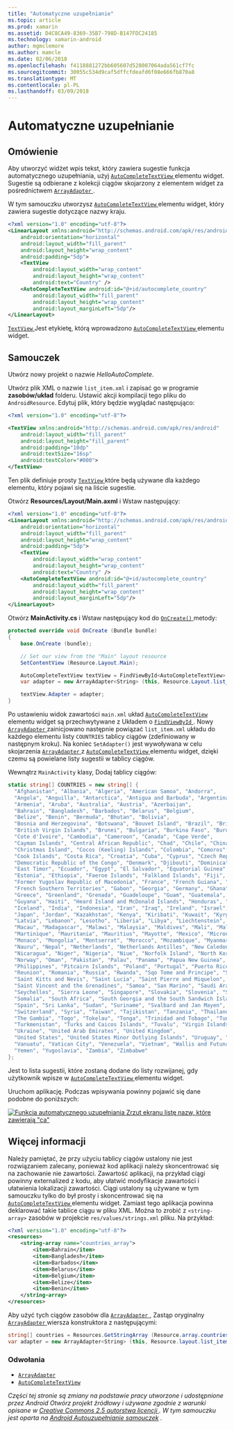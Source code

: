```yaml
---
title: "Automatyczne uzupełnianie"
ms.topic: article
ms.prod: xamarin
ms.assetid: D4C8CA49-8369-35B7-798D-B147FDC24185
ms.technology: xamarin-android
author: mgmclemore
ms.author: mamcle
ms.date: 02/06/2018
ms.openlocfilehash: f4118881272bb605607d528007064ada561cf7fc
ms.sourcegitcommit: 30055c534d9caf5dffcfdeafd6f08e666fb870a8
ms.translationtype: MT
ms.contentlocale: pl-PL
ms.lasthandoff: 03/09/2018
---
```

# <a name="auto-complete"></a>Automatyczne uzupełnianie


## <a name="overview"></a>Omówienie

Aby utworzyć widżet wpis tekst, który zawiera sugestie funkcja automatycznego uzupełniania, użyj [ `AutoCompleteTextView` ](https://developer.xamarin.com/api/type/Android.Widget.AutoCompleteTextView/) elementu widget. Sugestie są odbierane z kolekcji ciągów skojarzony z elementem widget za pośrednictwem [ `ArrayAdapter` ](https://developer.xamarin.com/api/type/Android.Widget.ArrayAdapter/).

W tym samouczku utworzysz [ `AutoCompleteTextView` ](https://developer.xamarin.com/api/type/Android.Widget.AutoCompleteTextView/) elementu widget, który zawiera sugestie dotyczące nazwy kraju.

```xml
<?xml version="1.0" encoding="utf-8"?>
<LinearLayout xmlns:android="http://schemas.android.com/apk/res/android"
    android:orientation="horizontal"
    android:layout_width="fill_parent"
    android:layout_height="wrap_content"
    android:padding="5dp">
    <TextView
        android:layout_width="wrap_content"
        android:layout_height="wrap_content"
        android:text="Country" />
    <AutoCompleteTextView android:id="@+id/autocomplete_country"
        android:layout_width="fill_parent"
        android:layout_height="wrap_content"
        android:layout_marginLeft="5dp"/>
</LinearLayout>
```

[ `TextView` ](https://developer.xamarin.com/api/type/Android.Widget.TextView/) Jest etykietę, którą wprowadzono [ `AutoCompleteTextView` ](https://developer.xamarin.com/api/type/Android.Widget.AutoCompleteTextView/) elementu widget.


## <a name="tutorial"></a>Samouczek

Utwórz nowy projekt o nazwie *HelloAutoComplete*.

Utwórz plik XML o nazwie `list_item.xml` i zapisać go w programie **zasobów/układ** folderu. Ustawić akcji kompilacji tego pliku do `AndroidResource`. Edytuj plik, który będzie wyglądać następująco:

```xml
<?xml version="1.0" encoding="utf-8"?>

<TextView xmlns:android="http://schemas.android.com/apk/res/android"
    android:layout_width="fill_parent"
    android:layout_height="fill_parent"
    android:padding="10dp"
    android:textSize="16sp"
    android:textColor="#000">
</TextView>
```

Ten plik definiuje prosty [ `TextView` ](https://developer.xamarin.com/api/type/Android.Widget.TextView/) które będą używane dla każdego elementu, który pojawi się na liście sugestie.

Otwórz **Resources/Layout/Main.axml** i Wstaw następujący:

```xml
<?xml version="1.0" encoding="utf-8"?>
<LinearLayout xmlns:android="http://schemas.android.com/apk/res/android"
    android:orientation="horizontal"
    android:layout_width="fill_parent"
    android:layout_height="wrap_content"
    android:padding="5dp">
    <TextView
        android:layout_width="wrap_content"
        android:layout_height="wrap_content"
        android:text="Country" />
    <AutoCompleteTextView android:id="@+id/autocomplete_country"
        android:layout_width="fill_parent"
        android:layout_height="wrap_content"
        android:layout_marginLeft="5dp"/>
</LinearLayout>
```

Otwórz **MainActivity.cs** i Wstaw następujący kod do [ `OnCreate()` ](https://developer.xamarin.com/api/member/Android.App.Activity.OnCreate/(Android.OS.Bundle)) metody:

```csharp
protected override void OnCreate (Bundle bundle)
{
    base.OnCreate (bundle);

    // Set our view from the "Main" layout resource
    SetContentView (Resource.Layout.Main);

    AutoCompleteTextView textView = FindViewById<AutoCompleteTextView> (Resource.Id.autocomplete_country);
    var adapter = new ArrayAdapter<String> (this, Resource.Layout.list_item, COUNTRIES);

    textView.Adapter = adapter;
}
```

Po ustawieniu widok zawartości `main.xml` układ [ `AutoCompleteTextView` ](https://developer.xamarin.com/api/type/Android.Widget.AutoCompleteTextView/) elementu widget są przechwytywane z Układem o [ `FindViewById` ](https://developer.xamarin.com/api/member/Android.App.Activity.FindViewById/). Nowy [ `ArrayAdapter` ](https://developer.xamarin.com/api/type/Android.Widget.ArrayAdapter/) zainicjowano następnie powiązać `list_item.xml` układu do każdego elementu listy `COUNTRIES` tablicy ciągów (zdefiniowany w następnym kroku). Na koniec `SetAdapter()` jest wywoływana w celu skojarzenia [ `ArrayAdapter` ](https://developer.xamarin.com/api/type/Android.Widget.ArrayAdapter/) z [ `AutoCompleteTextView` ](https://developer.xamarin.com/api/type/Android.Widget.AutoCompleteTextView/) elementu widget, dzięki czemu są powielane listy sugestii w tablicy ciągów.

Wewnątrz `MainActivity` klasy, Dodaj tablicy ciągów:

```csharp
static string[] COUNTRIES = new string[] {
  "Afghanistan", "Albania", "Algeria", "American Samoa", "Andorra",
  "Angola", "Anguilla", "Antarctica", "Antigua and Barbuda", "Argentina",
  "Armenia", "Aruba", "Australia", "Austria", "Azerbaijan",
  "Bahrain", "Bangladesh", "Barbados", "Belarus", "Belgium",
  "Belize", "Benin", "Bermuda", "Bhutan", "Bolivia",
  "Bosnia and Herzegovina", "Botswana", "Bouvet Island", "Brazil", "British Indian Ocean Territory",
  "British Virgin Islands", "Brunei", "Bulgaria", "Burkina Faso", "Burundi",
  "Cote d'Ivoire", "Cambodia", "Cameroon", "Canada", "Cape Verde",
  "Cayman Islands", "Central African Republic", "Chad", "Chile", "China",
  "Christmas Island", "Cocos (Keeling) Islands", "Colombia", "Comoros", "Congo",
  "Cook Islands", "Costa Rica", "Croatia", "Cuba", "Cyprus", "Czech Republic",
  "Democratic Republic of the Congo", "Denmark", "Djibouti", "Dominica", "Dominican Republic",
  "East Timor", "Ecuador", "Egypt", "El Salvador", "Equatorial Guinea", "Eritrea",
  "Estonia", "Ethiopia", "Faeroe Islands", "Falkland Islands", "Fiji", "Finland",
  "Former Yugoslav Republic of Macedonia", "France", "French Guiana", "French Polynesia",
  "French Southern Territories", "Gabon", "Georgia", "Germany", "Ghana", "Gibraltar",
  "Greece", "Greenland", "Grenada", "Guadeloupe", "Guam", "Guatemala", "Guinea", "Guinea-Bissau",
  "Guyana", "Haiti", "Heard Island and McDonald Islands", "Honduras", "Hong Kong", "Hungary",
  "Iceland", "India", "Indonesia", "Iran", "Iraq", "Ireland", "Israel", "Italy", "Jamaica",
  "Japan", "Jordan", "Kazakhstan", "Kenya", "Kiribati", "Kuwait", "Kyrgyzstan", "Laos",
  "Latvia", "Lebanon", "Lesotho", "Liberia", "Libya", "Liechtenstein", "Lithuania", "Luxembourg",
  "Macau", "Madagascar", "Malawi", "Malaysia", "Maldives", "Mali", "Malta", "Marshall Islands",
  "Martinique", "Mauritania", "Mauritius", "Mayotte", "Mexico", "Micronesia", "Moldova",
  "Monaco", "Mongolia", "Montserrat", "Morocco", "Mozambique", "Myanmar", "Namibia",
  "Nauru", "Nepal", "Netherlands", "Netherlands Antilles", "New Caledonia", "New Zealand",
  "Nicaragua", "Niger", "Nigeria", "Niue", "Norfolk Island", "North Korea", "Northern Marianas",
  "Norway", "Oman", "Pakistan", "Palau", "Panama", "Papua New Guinea", "Paraguay", "Peru",
  "Philippines", "Pitcairn Islands", "Poland", "Portugal", "Puerto Rico", "Qatar",
  "Reunion", "Romania", "Russia", "Rwanda", "Sqo Tome and Principe", "Saint Helena",
  "Saint Kitts and Nevis", "Saint Lucia", "Saint Pierre and Miquelon",
  "Saint Vincent and the Grenadines", "Samoa", "San Marino", "Saudi Arabia", "Senegal",
  "Seychelles", "Sierra Leone", "Singapore", "Slovakia", "Slovenia", "Solomon Islands",
  "Somalia", "South Africa", "South Georgia and the South Sandwich Islands", "South Korea",
  "Spain", "Sri Lanka", "Sudan", "Suriname", "Svalbard and Jan Mayen", "Swaziland", "Sweden",
  "Switzerland", "Syria", "Taiwan", "Tajikistan", "Tanzania", "Thailand", "The Bahamas",
  "The Gambia", "Togo", "Tokelau", "Tonga", "Trinidad and Tobago", "Tunisia", "Turkey",
  "Turkmenistan", "Turks and Caicos Islands", "Tuvalu", "Virgin Islands", "Uganda",
  "Ukraine", "United Arab Emirates", "United Kingdom",
  "United States", "United States Minor Outlying Islands", "Uruguay", "Uzbekistan",
  "Vanuatu", "Vatican City", "Venezuela", "Vietnam", "Wallis and Futuna", "Western Sahara",
  "Yemen", "Yugoslavia", "Zambia", "Zimbabwe"
};
```

Jest to lista sugestii, które zostaną dodane do listy rozwijanej, gdy użytkownik wpisze w [ `AutoCompleteTextView` ](https://developer.xamarin.com/api/type/Android.Widget.AutoCompleteTextView/) elementu widget.

Uruchom aplikację. Podczas wpisywania powinny pojawić się dane podobne do poniższych:

[![Funkcja automatycznego uzupełniania Zrzut ekranu listę nazw, które zawierają "ca"](auto-complete-images/helloautocomplete.png)](auto-complete-images/helloautocomplete.png#lightbox)



## <a name="more-information"></a>Więcej informacji

Należy pamiętać, że przy użyciu tablicy ciągów ustalony nie jest rozwiązaniem zalecany, ponieważ kod aplikacji należy skoncentrować się na zachowanie nie zawartości. Zawartość aplikacji, na przykład ciągi powinny externalized z kodu, aby ułatwić modyfikacje zawartości i ułatwienia lokalizacji zawartości. Ciągi ustalony są używane w tym samouczku tylko do był prosty i skoncentrować się na [ `AutoCompleteTextView` ](https://developer.xamarin.com/api/type/Android.Widget.AutoCompleteTextView/) elementu widget. Zamiast tego aplikacja powinna deklarować takie tablice ciągu w pliku XML. Można to zrobić z `<string-array>` zasobów w projekcie `res/values/strings.xml` pliku. Na przykład:

```xml
<?xml version="1.0" encoding="utf-8"?>
<resources>
    <string-array name="countries_array">
        <item>Bahrain</item>
        <item>Bangladesh</item>
        <item>Barbados</item>
        <item>Belarus</item>
        <item>Belgium</item>
        <item>Belize</item>
        <item>Benin</item>
    </string-array>
</resources>
```

Aby użyć tych ciągów zasobów dla [ `ArrayAdapter` ](https://developer.xamarin.com/api/type/Android.Widget.ArrayAdapter/), Zastąp oryginalny [ `ArrayAdapter` ](https://developer.xamarin.com/api/type/Android.Widget.ArrayAdapter/) wiersza konstruktora z następującymi:

```csharp
string[] countries = Resources.GetStringArray (Resource.array.countries_array);
var adapter = new ArrayAdapter<String> (this, Resource.layout.list_item, countries);
```


### <a name="references"></a>Odwołania

-   [`ArrayAdapter`](https://developer.xamarin.com/api/type/Android.Widget.ArrayAdapter/)
-   [`AutoCompleteTextView`](https://developer.xamarin.com/api/type/Android.Widget.AutoCompleteTextView/)

*Części tej stronie są zmiany na podstawie pracy utworzone i udostępnione przez Android Otwórz projekt źródłowy i używane zgodnie z warunki opisane w* 
 [ *Creative Commons 2.5 autorstwa licencji* ](http://creativecommons.org/licenses/by/2.5/) *. W tym samouczku jest oparta na* 
 [ *Android Autouzupełnianie samouczek*](http://developer.android.com/resources/tutorials/views/hello-autocomplete.html)
*.*
